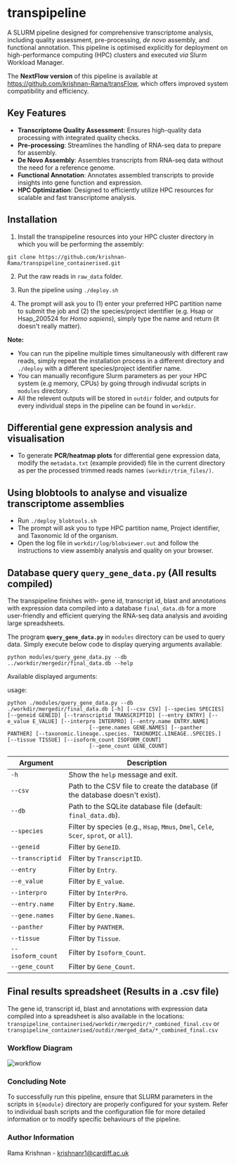 # transpipeline
A SLURM pipeline designed for comprehensive transcriptome analysis, including quality assessment, pre-processing, _de novo_ assembly, and functional annotation. This pipeline is optimised explicitly for deployment on high-performance computing (HPC) clusters and executed _via_ Slurm Workload Manager.

The **NextFlow version** of this pipeline is available at https://github.com/krishnan-Rama/transFlow, which offers improved system compatibility and efficiency.

## Key Features

- **Transcriptome Quality Assessment**: Ensures high-quality data processing with integrated quality checks.
- **Pre-processing**: Streamlines the handling of RNA-seq data to prepare for assembly.
- **De Novo Assembly**: Assembles transcripts from RNA-seq data without the need for a reference genome.
- **Functional Annotation**: Annotates assembled transcripts to provide insights into gene function and expression.
- **HPC Optimization**: Designed to efficiently utilize HPC resources for scalable and fast transcriptome analysis.


## Installation

1. Install the transpipeline resources into your HPC cluster directory in which you will be performing the assembly:  

```
git clone https://github.com/krishnan-Rama/transpipeline_containerised.git
```

2. Put the raw reads in `raw_data` folder.  

3. Run the pipeline using `./deploy.sh`  

4. The prompt will ask you to (1) enter your preferred HPC partition name to submit the job and (2) the species/project identifier (e.g. Hsap or Hsap_200524 for _Homo sapiens_), simply type the name and return (it doesn't really matter).

 **Note:** 
- You can run the pipeline multiple times simultaneously with different raw reads, simply repeat the installation process in a different directory and `./deploy` with a different species/project identifier name.
- You can manually reconfigure Slurm parameters as per your HPC system (e.g memory, CPUs) by going through indivudal scripts in `modules` directory.  
- All the relevent outputs will be stored in `outdir` folder, and outputs for every individual steps in the pipeline can be found in `workdir`.

## Differential gene expression analysis and visualisation
- To generate **PCR/heatmap plots** for differential gene expression data, modify the `metadata.txt` (example provided) file in the current directory as per the processed trimmed reads names `(workdir/trim_files/)`.

## Using blobtools to analyse and visualize transcriptome assemblies
- Run `./deploy_blobtools.sh`
- The prompt will ask you to type HPC partition name, Project identifier, and Taxonomic Id of the organism.
- Open the log file in `workdir/log/blobviewer.out` and follow the instructions to view assembly analysis and quality on your browser. 

## Database query `query_gene_data.py` (All results compiled)
The transpipeline finishes with- gene id, transcript id, blast and annotations with expression data compiled into a database `final_data.db` for a more user-friendly and efficient querying the RNA-seq data analysis and avoiding large spreadsheets. 

The program **`query_gene_data.py`** in `modules` directory can be used to query data. Simply execute below code to display querying arguments available:
```
python modules/query_gene_data.py --db ../workdir/mergedir/final_data.db --help
```
Available displayed arguments:

usage: 
```
python ./modules/query_gene_data.py --db ./workdir/mergedir/final_data.db [-h] [--csv CSV] [--species SPECIES] [--geneid GENEID] [--transcriptid TRANSCRIPTID] [--entry ENTRY] [--e_value E_VALUE] [--interpro INTERPRO] [--entry.name ENTRY.NAME]
                          [--gene.names GENE.NAMES] [--panther PANTHER] [--taxonomic.lineage..species. TAXONOMIC.LINEAGE..SPECIES.] [--tissue TISSUE] [--isoform_count ISOFORM_COUNT]
                          [--gene_count GENE_COUNT]
```

| **Argument**                | **Description**                                                                                     |
|-----------------------------|-----------------------------------------------------------------------------------------------------|
| `-h`                | Show the `help` message and exit.                                                                    |
| `--csv`                 | Path to the CSV file to create the database (if the database doesn't exist).                        |
| `--db`                   | Path to the SQLite database file (default: `final_data.db`).                                        |
| `--species`         | Filter by species (e.g., `Hsap`, `Mmus`, `Dmel`, `Cele`, `Scer`, `sprot`, or `all`).               |
| `--geneid`           | Filter by `GeneID`.                                                                                |
| `--transcriptid` | Filter by `TranscriptID`.                                                                         |
| `--entry`             | Filter by `Entry`.                                                                                 |
| `--e_value`         | Filter by `E_value`.                                                                               |
| `--interpro`       | Filter by `InterPro`.                                                                              |
| `--entry.name`   | Filter by `Entry.Name`.                                                                            |
| `--gene.names`   | Filter by `Gene.Names`.                                                                            |
| `--panther`         | Filter by `PANTHER`.                                                                               |
| `--tissue`           | Filter by `Tissue`.                                                                                |
| `--isoform_count` | Filter by `Isoform_Count`.                                                                     |
| `--gene_count`   | Filter by `Gene_Count`.                                                                            |


## Final results spreadsheet (Results in a .csv file)
The gene id, transcript id, blast and annotations with expression data compiled into a spreadsheet is also available in the locations:
`transpipeline_containerised/workdir/mergedir/*_combined_final.csv` or `transpipeline_containerised/outdir/merged_data/*_combined_final.csv`

  
### Workflow Diagram
![workflow](https://github.com/krishnan-Rama/transpipeline_containerised/assets/104147619/892ae381-69b3-45e8-a485-ccd50cf1794a)


### Concluding Note

To successfully run this pipeline, ensure that SLURM parameters in the scripts in `${module}` directory are properly configured for your system. Refer to individual bash scripts and the configuration file for more detailed information or to modify specific behaviours of the pipeline.

### Author Information

Rama Krishnan - krishnanr1@cardiff.ac.uk
